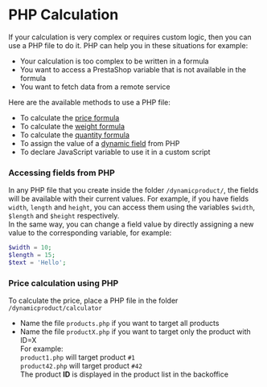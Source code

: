 # PHP Calculation

If your calculation is very complex or requires custom logic, then you can use a PHP file to do it.
PHP can help you in these situations for example:
- Your calculation is too complex to be written in a formula
- You want to access a PrestaShop variable that is not available in the formula
- You want to fetch data from a remote service

Here are the available methods to use a PHP file:
- To calculate the [price formula](product-config/08-formulas.md?id=price-formula)
- To calculate the [weight formula](product-config/08-formulas.md?id=weight-formula)
- To calculate the [quantity formula](product-config/08-formulas.md?id=quantity-formula)
- To assign the value of a [dynamic field](product-config/07-fields.md?id=dynamic-variable) from PHP
- To declare JavaScript variable to use it in a custom script

### Accessing fields from PHP
In any PHP file that you create inside the folder `/dynamicproduct/`, the fields will be available
with their current values.
For example, if you have fields `width`, `length` and `height`, you can access them using the variables
`$width`, `$length` and `$height` respectively.  
In the same way, you can change a field value by directly assigning a new value to the corresponding
variable, for example:
```php
$width = 10;
$length = 15;
$text = 'Hello';
```

### Price calculation using PHP
To calculate the price, place a PHP file in the folder `/dynamicproduct/calculator`
- Name the file `products.php` if you want to target all products
- Name the file `productX.php` if you want to target only the product with ID=X  
  For example:  
    `product1.php` will target product `#1`  
    `product42.php` will target product `#42`  
  The product **ID** is displayed in the product list in the backoffice  
  <img srcset="./images/php-ids.jpg 2x" class="padding border">
